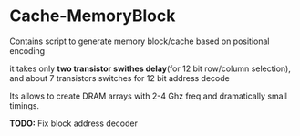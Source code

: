 # Cache-MemoryBlock
Contains script to generate memory block/cache based on positional encoding

it takes only **two transistor swithes delay**(for 12 bit row/column selection), and about 7 transistors switches for 12 bit address decode

Its allows to create DRAM arrays with 2-4 Ghz freq and dramatically small timings.

**TODO:** Fix block address decoder
